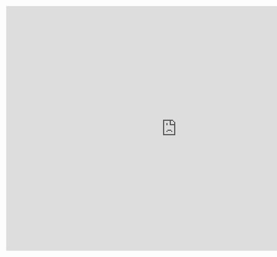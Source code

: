 <iframe width="920px" height="661px" src="https://www.yumpu.com/es/embed/view/apHNKqJcCGnow6MQ" frameborder="0" allowfullscreen="true"  allowtransparency="true"></iframe>
